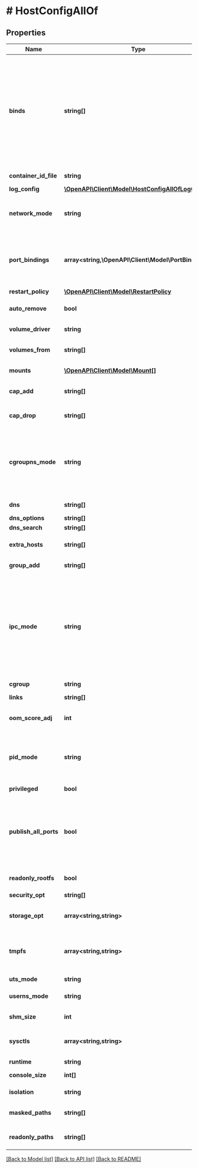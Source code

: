 # # HostConfigAllOf

## Properties

Name | Type | Description | Notes
------------ | ------------- | ------------- | -------------
**binds** | **string[]** | A list of volume bindings for this container. Each volume binding is a string in one of these forms:  - &#x60;host-src:container-dest[:options]&#x60; to bind-mount a host path   into the container. Both &#x60;host-src&#x60;, and &#x60;container-dest&#x60; must   be an _absolute_ path. - &#x60;volume-name:container-dest[:options]&#x60; to bind-mount a volume   managed by a volume driver into the container. &#x60;container-dest&#x60;   must be an _absolute_ path.  &#x60;options&#x60; is an optional, comma-delimited list of:  - &#x60;nocopy&#x60; disables automatic copying of data from the container   path to the volume. The &#x60;nocopy&#x60; flag only applies to named volumes. - &#x60;[ro|rw]&#x60; mounts a volume read-only or read-write, respectively.   If omitted or set to &#x60;rw&#x60;, volumes are mounted read-write. - &#x60;[z|Z]&#x60; applies SELinux labels to allow or deny multiple containers   to read and write to the same volume.     - &#x60;z&#x60;: a _shared_ content label is applied to the content. This       label indicates that multiple containers can share the volume       content, for both reading and writing.     - &#x60;Z&#x60;: a _private unshared_ label is applied to the content.       This label indicates that only the current container can use       a private volume. Labeling systems such as SELinux require       proper labels to be placed on volume content that is mounted       into a container. Without a label, the security system can       prevent a container&#39;s processes from using the content. By       default, the labels set by the host operating system are not       modified. - &#x60;[[r]shared|[r]slave|[r]private]&#x60; specifies mount   [propagation behavior](https://www.kernel.org/doc/Documentation/filesystems/sharedsubtree.txt).   This only applies to bind-mounted volumes, not internal volumes   or named volumes. Mount propagation requires the source mount   point (the location where the source directory is mounted in the   host operating system) to have the correct propagation properties.   For shared volumes, the source mount point must be set to &#x60;shared&#x60;.   For slave volumes, the mount must be set to either &#x60;shared&#x60; or   &#x60;slave&#x60;. | [optional]
**container_id_file** | **string** | Path to a file where the container ID is written | [optional]
**log_config** | [**\OpenAPI\Client\Model\HostConfigAllOfLogConfig**](HostConfigAllOfLogConfig.md) |  | [optional]
**network_mode** | **string** | Network mode to use for this container. Supported standard values are: &#x60;bridge&#x60;, &#x60;host&#x60;, &#x60;none&#x60;, and &#x60;container:&lt;name|id&gt;&#x60;. Any other value is taken as a custom network&#39;s name to which this container should connect to. | [optional]
**port_bindings** | **array<string,\OpenAPI\Client\Model\PortBinding[]>** | PortMap describes the mapping of container ports to host ports, using the container&#39;s port-number and protocol as key in the format &#x60;&lt;port&gt;/&lt;protocol&gt;&#x60;, for example, &#x60;80/udp&#x60;.  If a container&#39;s port is mapped for multiple protocols, separate entries are added to the mapping table. | [optional]
**restart_policy** | [**\OpenAPI\Client\Model\RestartPolicy**](RestartPolicy.md) |  | [optional]
**auto_remove** | **bool** | Automatically remove the container when the container&#39;s process exits. This has no effect if &#x60;RestartPolicy&#x60; is set. | [optional]
**volume_driver** | **string** | Driver that this container uses to mount volumes. | [optional]
**volumes_from** | **string[]** | A list of volumes to inherit from another container, specified in the form &#x60;&lt;container name&gt;[:&lt;ro|rw&gt;]&#x60;. | [optional]
**mounts** | [**\OpenAPI\Client\Model\Mount[]**](Mount.md) | Specification for mounts to be added to the container. | [optional]
**cap_add** | **string[]** | A list of kernel capabilities to add to the container. Conflicts with option &#39;Capabilities&#39;. | [optional]
**cap_drop** | **string[]** | A list of kernel capabilities to drop from the container. Conflicts with option &#39;Capabilities&#39;. | [optional]
**cgroupns_mode** | **string** | cgroup namespace mode for the container. Possible values are:  - &#x60;\&quot;private\&quot;&#x60;: the container runs in its own private cgroup namespace - &#x60;\&quot;host\&quot;&#x60;: use the host system&#39;s cgroup namespace  If not specified, the daemon default is used, which can either be &#x60;\&quot;private\&quot;&#x60; or &#x60;\&quot;host\&quot;&#x60;, depending on daemon version, kernel support and configuration. | [optional]
**dns** | **string[]** | A list of DNS servers for the container to use. | [optional]
**dns_options** | **string[]** | A list of DNS options. | [optional]
**dns_search** | **string[]** | A list of DNS search domains. | [optional]
**extra_hosts** | **string[]** | A list of hostnames/IP mappings to add to the container&#39;s &#x60;/etc/hosts&#x60; file. Specified in the form &#x60;[\&quot;hostname:IP\&quot;]&#x60;. | [optional]
**group_add** | **string[]** | A list of additional groups that the container process will run as. | [optional]
**ipc_mode** | **string** | IPC sharing mode for the container. Possible values are:  - &#x60;\&quot;none\&quot;&#x60;: own private IPC namespace, with /dev/shm not mounted - &#x60;\&quot;private\&quot;&#x60;: own private IPC namespace - &#x60;\&quot;shareable\&quot;&#x60;: own private IPC namespace, with a possibility to share it with other containers - &#x60;\&quot;container:&lt;name|id&gt;\&quot;&#x60;: join another (shareable) container&#39;s IPC namespace - &#x60;\&quot;host\&quot;&#x60;: use the host system&#39;s IPC namespace  If not specified, daemon default is used, which can either be &#x60;\&quot;private\&quot;&#x60; or &#x60;\&quot;shareable\&quot;&#x60;, depending on daemon version and configuration. | [optional]
**cgroup** | **string** | Cgroup to use for the container. | [optional]
**links** | **string[]** | A list of links for the container in the form &#x60;container_name:alias&#x60;. | [optional]
**oom_score_adj** | **int** | An integer value containing the score given to the container in order to tune OOM killer preferences. | [optional]
**pid_mode** | **string** | Set the PID (Process) Namespace mode for the container. It can be either:  - &#x60;\&quot;container:&lt;name|id&gt;\&quot;&#x60;: joins another container&#39;s PID namespace - &#x60;\&quot;host\&quot;&#x60;: use the host&#39;s PID namespace inside the container | [optional]
**privileged** | **bool** | Gives the container full access to the host. | [optional]
**publish_all_ports** | **bool** | Allocates an ephemeral host port for all of a container&#39;s exposed ports.  Ports are de-allocated when the container stops and allocated when the container starts. The allocated port might be changed when restarting the container.  The port is selected from the ephemeral port range that depends on the kernel. For example, on Linux the range is defined by &#x60;/proc/sys/net/ipv4/ip_local_port_range&#x60;. | [optional]
**readonly_rootfs** | **bool** | Mount the container&#39;s root filesystem as read only. | [optional]
**security_opt** | **string[]** | A list of string values to customize labels for MLS systems, such as SELinux. | [optional]
**storage_opt** | **array<string,string>** | Storage driver options for this container, in the form &#x60;{\&quot;size\&quot;: \&quot;120G\&quot;}&#x60;. | [optional]
**tmpfs** | **array<string,string>** | A map of container directories which should be replaced by tmpfs mounts, and their corresponding mount options. For example:  &#x60;&#x60;&#x60; { \&quot;/run\&quot;: \&quot;rw,noexec,nosuid,size&#x3D;65536k\&quot; } &#x60;&#x60;&#x60; | [optional]
**uts_mode** | **string** | UTS namespace to use for the container. | [optional]
**userns_mode** | **string** | Sets the usernamespace mode for the container when usernamespace remapping option is enabled. | [optional]
**shm_size** | **int** | Size of &#x60;/dev/shm&#x60; in bytes. If omitted, the system uses 64MB. | [optional]
**sysctls** | **array<string,string>** | A list of kernel parameters (sysctls) to set in the container. For example:  &#x60;&#x60;&#x60; {\&quot;net.ipv4.ip_forward\&quot;: \&quot;1\&quot;} &#x60;&#x60;&#x60; | [optional]
**runtime** | **string** | Runtime to use with this container. | [optional]
**console_size** | **int[]** | Initial console size, as an &#x60;[height, width]&#x60; array. (Windows only) | [optional]
**isolation** | **string** | Isolation technology of the container. (Windows only) | [optional]
**masked_paths** | **string[]** | The list of paths to be masked inside the container (this overrides the default set of paths). | [optional]
**readonly_paths** | **string[]** | The list of paths to be set as read-only inside the container (this overrides the default set of paths). | [optional]

[[Back to Model list]](../../README.md#models) [[Back to API list]](../../README.md#endpoints) [[Back to README]](../../README.md)
